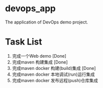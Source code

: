 # devops_app
The application of DevOps demo project.

# Task List
1. 完成一个Web demo                             [Done]
2. 完成maven 构建集成                            [Done]
3. 完成maven docker 构建(build)集成              [Done]
4. 完成maven docker 本地调试(run)运行集成         
5. 完成maven docker 发布远程(push)仓库集成        